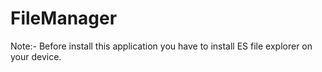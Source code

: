 # FileManager
Note:- Before install this application you have to install ES file explorer on your device.

